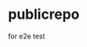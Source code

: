 # publicrepo
for e2e test













































































































































































































































































































































































































































































































































































































































































































































































































































































































































































































































































































































































































































































































































































































































































































































































































































































































































































































































































































































































































































































































































































































































































































































































































































































































































































































































































































































